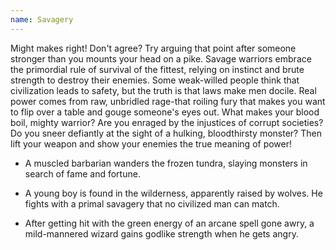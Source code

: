 ```yaml
---
name: Savagery
---
```


Might makes right! Don't agree? Try arguing that point after someone stronger than you mounts your head on a pike. Savage warriors embrace the primordial rule of survival of the fittest, relying on instinct and brute strength to destroy their enemies. Some weak-willed people think that civilization leads to safety, but the truth is that laws make men docile. Real power comes from raw, unbridled rage-that roiling fury that makes you want to flip over a table and gouge someone's eyes out. What makes your blood boil, mighty warrior? Are you enraged by the injustices of corrupt societies? Do you sneer defiantly at the sight of a hulking, bloodthirsty monster? Then lift your weapon and show your enemies the true meaning of power!

* A muscled barbarian wanders the frozen tundra, slaying monsters in search of fame and fortune.

* A young boy is found in the wilderness, apparently raised by wolves. He fights with a primal savagery that no civilized man can match.

* After getting hit with the green energy of an arcane spell gone awry, a mild-mannered wizard gains godlike strength when he gets angry.